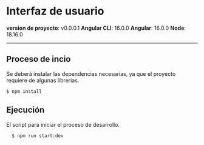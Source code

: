 # Interfaz de usuario 
**version de proyecto**: v0.0.0.1
**Angular CLI**: 16.0.0
**Angular**: 16.0.0
**Node**: 18.16.0
___

## Proceso de incio
Se deberá instalar las dependencias necesarias, ya que el proyecto requiere de algunas librerias. 

``
  $ npm install
``

## Ejecución
El script para iniciar el proceso de desarrollo.
```
  $ npm run start:dev
```